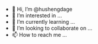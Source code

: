 - 👋 Hi, I’m @hushengdage
- 👀 I’m interested in ...
- 🌱 I’m currently learning ...
- 💞️ I’m looking to collaborate on ...
- 📫 How to reach me ...

<!---
hushengdage/hushengdage is a ✨ special ✨ repository because its `README.md` (this file) appears on your GitHub profile.
You can click the Preview link to take a look at your changes.
--->
